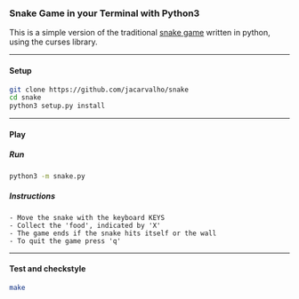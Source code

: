 ### Snake Game in your Terminal with Python3

This is a simple version of the traditional [snake game](https://en.wikipedia.org/wiki/Snake_(video_game_genre)) written in python, using the curses library.

---


#### Setup
```bash
git clone https://github.com/jacarvalho/snake
cd snake
python3 setup.py install
```

---

#### Play

##### Run

```bash
python3 -m snake.py
```

##### Instructions

```
- Move the snake with the keyboard KEYS
- Collect the 'food', indicated by 'X'
- The game ends if the snake hits itself or the wall
- To quit the game press 'q'
```

---

#### Test and checkstyle

```bash
make
```


